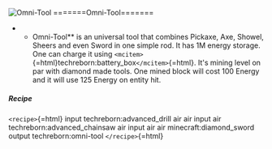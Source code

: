 ![Omni-Tool](/mods/techreborn/omni-tool.png)
=======Omni-Tool=======

-   -   Omni-Tool** is an universal tool that combines Pickaxe, Axe,
        Showel, Sheers and even Sword in one simple rod. It has 1M
        energy storage. One can charge it using
        `<mcitem>`{=html}techreborn:battery_box`</mcitem>`{=html}. It\'s
        mining level on par with diamond made tools. One mined block
        will cost 100 Energy and it will use 125 Energy on entity hit.

##### Recipe

`<recipe>`{=html} input techreborn:advanced_drill air air input air
techreborn:advanced_chainsaw air input air air minecraft:diamond_sword
output techreborn:omni-tool `</recipe>`{=html}
